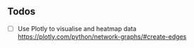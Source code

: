 ## Todos

- [ ] Use Plotly to visualise and heatmap data https://plotly.com/python/network-graphs/#create-edges